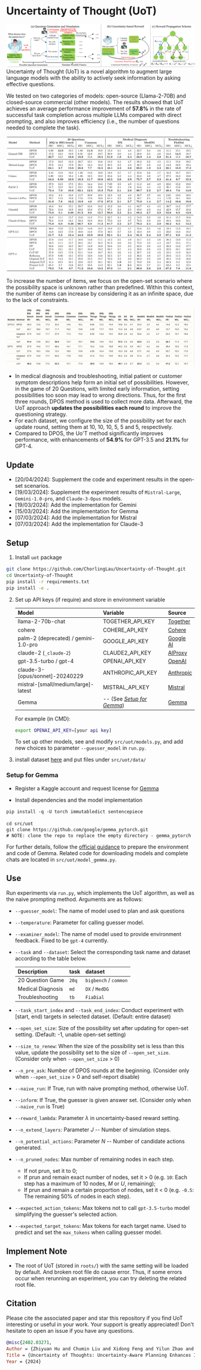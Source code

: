 # Uncertainty of Thought (UoT)
![framework](pics/Framework.png)
Uncertainty of Thought (UoT) is a novel algorithm to augment large language models with the ability to actively seek information by asking effective questions.

We tested on two categories of models: open-source (Llama-2-70B) and closed-source commercial (other models). The results showed that UoT achieves an average performance improvement of **57.8%** in the rate of successful task completion across multiple LLMs compared with direct prompting, and also improves efficiency (i.e., the number of questions needed to complete the task).

![result](pics/result.jpg)

To increase the number of items, we focus on the open-set scenario where the possibility space is unknown rather than predefined. Within this context, the number of items can increase by considering it as an infinite space, due to the lack of constraints. 

![result os](pics/results_os.png)

- In medical diagnosis and troubleshooting, initial patient or customer symptom descriptions help form an initial set of possibilities. However, in the game of 20 Questions, with limited early information, setting possibilities too soon may lead to wrong directions. Thus, for the first three rounds, DPOS method is used to collect more data. Afterward, the UoT approach **updates the possibilities each round** to improve the questioning strategy.
- For each dataset, we configure the size of the possibility set for each update round, setting them at 10, 10, 10, 5, 5 and 5, respectively.
- Compared to DPOS, the Uo'T method significantly improves performance, with enhancements of **54.9%** for GPT-3.5 and **21.1%** for GPT-4.

## Update

- \[20/04/2024\]: Supplement the code and experiment results in the open-set scenarios.
- \[19/03/2024\]: Supplement the experiment results of `Mistral-Large`, `Gemini-1.0-pro`, and `Claude-3-Opus` models.
- \[19/03/2024\]: Add the implementation for Gemini
- \[15/03/2024\]: Add the implementation for Gemma
- \[07/03/2024\]: Add the implementation for Mistral
- \[07/03/2024\]: Add the implementation for Claude-3



## Setup

1. Install `uot` package
```bash
git clone https://github.com/ChorlingLau/Uncertainty-of-Thought.git
cd Uncertainty-of-Thought
pip install -r requirements.txt
pip install -e .
```
2. Set up API keys (if require) and store in environment variable
   
    | Model                                 | Variable                                       | Source                                        |
    |---------------------------------------|------------------------------------------------|-----------------------------------------------|
    | llama-2-70b-chat                      | TOGETHER_API_KEY                               | [Together](https://api.together.xyz/)         |
    | cohere                                | COHERE_API_KEY                                 | [Cohere](https://cohere.com/)                 |
    | palm-2 (deprecated) / gemini-1.0-pro  | GOOGLE_API_KEY                                 | [Google AI](https://ai.google.dev/)           |
    | claude-2 (`_claude-2`)                | CLAUDE2_API_KEY                                | [AIProxy](https://aiproxy.io/)                |
    | gpt-3.5-turbo / gpt-4                 | OPENAI_API_KEY                                 | [OpenAI](https://openai.com/)                 |
    | claude-3-\[opus/sonnet\]-20240229     | ANTHROPIC_API_KEY                              | [Anthropic](https://www.anthropic.com/claude) |
    | mistral-\[small/medium/large\]-latest | MISTRAL_API_KEY                                | [Mistral](https://docs.mistral.ai/)           |
    | Gemma                                 | -- (See [_Setup for Gemma_](#setup-for-gemma)) | [Gemma](https://ai.google.dev/gemma)          |
    
    For example (in CMD):
    ```bash
    export OPENAI_API_KEY=[your api key]
    ```

    To set up other models, see and modify `src/uot/models.py`, and add new choices to parameter `--guesser_model` in `run.py`.
3. install dataset [here](https://drive.google.com/drive/folders/1QhhsPinylvbgm52zX4VjwiKDxAgPvyVR?usp=sharing) and put files under `src/uot/data/`


### Setup for Gemma

- Register a Kaggle account and request license for [Gemma](https://www.kaggle.com/models/google/gemma/frameworks/pyTorch/variations/7b) 

- Install dependencies and the model implementation
```
pip install -q -U torch immutabledict sentencepiece

cd src/uot
git clone https://github.com/google/gemma_pytorch.git
# NOTE: clone the repo to replace the empty directory - gemma_pytorch
```

For further details, follow the [official guidance](https://ai.google.dev/gemma/docs/pytorch_gemma) to prepare the environment and code of Gemma. Related code for downloading models and complete chats are located in `src/uot/model_gemma.py`.

## Use
Run experiments via `run.py`, which implements the UoT algorithm, as well as the naive prompting method. Arguments are as follows:

- `--guesser_model`: The name of model used to plan and ask questions

- `--temperature`: Parameter for calling guesser model.

- `--examiner_model`: The name of model used to provide environment feedback. Fixed to be `gpt-4` currently.

- `--task` and `--dataset`: Select the corresponding task name and dataset according to the table below.

    | Description       | task  | dataset               |
    |-------------------|-------|-----------------------|
    | 20 Question Game  | `20q` | `bigbench` / `common` |
    | Medical Diagnosis | `md`  | `DX` / `MedDG`        |
    | Troubleshooting   | `tb`  | `FiaDial`             |

- `--task_start_index` and `--task_end_index`: Conduct experiment with [start, end) targets in selected dataset. (Default: entire dataset)

- `--open_set_size`: Size of the possibility set after updating for open-set setting. (Default: -1, unable open-set setting)

- `--size_to_renew`: When the size of the possibility set is less than this value, update the possibility set to the size of `--open_set_size`. (Consider only when `--open_set_size` > 0) 

- `--n_pre_ask`: Number of DPOS rounds at the beginning. (Consider only when `--open_set_size` > 0 and self-report disable) 

- `--naive_run`: If True, run with naive prompting method, otherwise UoT.

- `--inform`: If True, the guesser is given answer set. (Consider only when `--naive_run` is True) 

- `--reward_lambda`: Parameter $\lambda$ in uncertainty-based reward setting.

- `--n_extend_layers`: Parameter $J$ -- Number of simulation steps.

- `--n_potential_actions`: Parameter $N$ -- Number of candidate actions generated.

- `--n_pruned_nodes`: Max number of remaining nodes in each step.

  - If not prun, set it to 0;
  - If prun and remain exact number of nodes, set it > 0 (e.g. `10`: Each step has a maximum of 10 nodes, $M$ or $U$, remaining);
  - If prun and remain a certain proportion of nodes, set it < 0 (e.g. `-0.5`: The remaining 50% of nodes in each step).

- `--expected_action_tokens`: Max tokens not to call `gpt-3.5-turbo` model simplifying the guesser's selected action.

- `--expected_target_tokens`: Max tokens for each target name. Used to predict and set the `max_tokens` when calling guesser model.

## Implement Note

- The root of UoT (stored in `roots/`) with the same setting will be loaded by default. And broken root file do cause error. Thus, if some errors occur when rerunning an experiment, you can try deleting the related root file.

## Citation
Please cite the associated paper and star this repository if you find UoT interesting or useful in your work. Your support is greatly appreciated! Don't hesitate to open an issue if you have any questions.
```bibtex
@misc{2402.03271,
Author = {Zhiyuan Hu and Chumin Liu and Xidong Feng and Yilun Zhao and See-Kiong Ng and Anh Tuan Luu and Junxian He and Pang Wei Koh and Bryan Hooi},
Title = {Uncertainty of Thoughts: Uncertainty-Aware Planning Enhances Information Seeking in Large Language Models},
Year = {2024}
```

